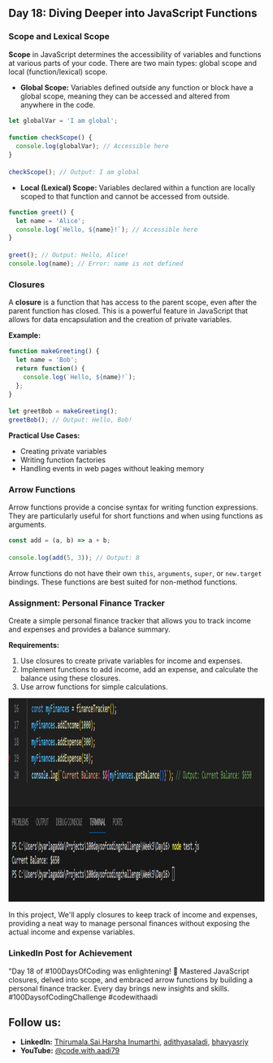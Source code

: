 ## Day 18: Diving Deeper into JavaScript Functions

### Scope and Lexical Scope

**Scope** in JavaScript determines the accessibility of variables and functions at various parts of your code. There are two main types: global scope and local (function/lexical) scope.

- **Global Scope:** Variables defined outside any function or block have a global scope, meaning they can be accessed and altered from anywhere in the code.

```javascript
let globalVar = 'I am global';

function checkScope() {
  console.log(globalVar); // Accessible here
}

checkScope(); // Output: I am global
```

- **Local (Lexical) Scope:** Variables declared within a function are locally scoped to that function and cannot be accessed from outside.

```javascript
function greet() {
  let name = 'Alice';
  console.log(`Hello, ${name}!`); // Accessible here
}

greet(); // Output: Hello, Alice!
console.log(name); // Error: name is not defined
```

### Closures

A **closure** is a function that has access to the parent scope, even after the parent function has closed. This is a powerful feature in JavaScript that allows for data encapsulation and the creation of private variables.

**Example:**

```javascript
function makeGreeting() {
  let name = 'Bob';
  return function() {
    console.log(`Hello, ${name}!`);
  };
}

let greetBob = makeGreeting();
greetBob(); // Output: Hello, Bob!
```

**Practical Use Cases:**
- Creating private variables
- Writing function factories
- Handling events in web pages without leaking memory

### Arrow Functions

Arrow functions provide a concise syntax for writing function expressions. They are particularly useful for short functions and when using functions as arguments.

```javascript
const add = (a, b) => a + b;

console.log(add(5, 3)); // Output: 8
```

Arrow functions do not have their own `this`, `arguments`, `super`, or `new.target` bindings. These functions are best suited for non-method functions.

### Assignment: Personal Finance Tracker

Create a simple personal finance tracker that allows you to track income and expenses and provides a balance summary.

**Requirements:**

1. Use closures to create private variables for income and expenses.
2. Implement functions to add income, add an expense, and calculate the balance using these closures.
3. Use arrow functions for simple calculations.

<center><img src="https://github.com/adithyasai/100daysofcodingchallenge/blob/main/images/week3_ss6.png" width="800" height="400"></center>

In this project, We'll apply closures to keep track of income and expenses, providing a neat way to manage personal finances without exposing the actual income and expense variables.

### LinkedIn Post for Achievement

"Day 18 of #100DaysOfCoding was enlightening! 🌟 Mastered JavaScript closures, delved into scope, and embraced arrow functions by building a personal finance tracker. Every day brings new insights and skills. #100DaysofCodingChallenge #codewithaadi

## Follow us:

- **LinkedIn:** [Thirumala.Sai.Harsha Inumarthi](https://www.linkedin.com/in/saiharsha3377/), [adithyasaladi](https://www.linkedin.com/in/adithyasaladi/), [bhavyasriy](https://www.linkedin.com/in/bhavyasriy/)
- **YouTube:** [@code.with.aadi79](https://www.youtube.com/@Code.with.aadi79)
